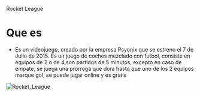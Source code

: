 Rocket League
# Que es
- Es un videojuego, creado por la empresa Psyonix que se estreno el 7 de Julio de 2015. Es un juego de coches mezclado con futbol, consiste en equipos de 2 o de 4,son partidos de 5 minutos, excepto en caso de empate, se juega una prorroga que dura hastq que uno de los 2 equipos marque gol,  se puede jugar online y es gratis

![Rocket_League](https://github.com/user-attachments/assets/6b2ebbec-9731-4613-872b-08f67bef708a)
